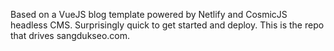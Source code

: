 Based on a VueJS blog template powered by Netlify and CosmicJS headless CMS.  Surprisingly quick to get started and deploy.  This is the repo that drives sangdukseo.com.
